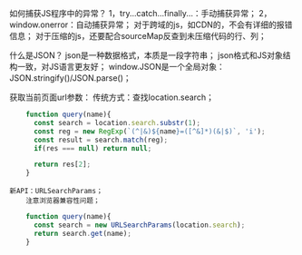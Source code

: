 如何捕获JS程序中的异常？
    1，try...catch...finally...：手动捕获异常；
    2，window.onerror：自动捕获异常；
        对于跨域的js，如CDN的，不会有详细的报错信息；
        对于压缩的js，还要配合sourceMap反查到未压缩代码的行、列；

什么是JSON？
    json是一种数据格式，本质是一段字符串；
    json格式和JS对象结构一致，对JS语言更友好；
    window.JSON是一个全局对象：JSON.stringify()/JSON.parse()；

获取当前页面url参数：
    传统方式：查找location.search；
```js
    function query(name){
      const search = location.search.substr(1);
      const reg = new RegExp(`(^|&)${name}=([^&]*)(&|$)`, 'i');
      const result = search.match(reg);
      if(res === null) return null;

      return res[2];
    }
```

    新API：URLSearchParams；
        注意浏览器兼容性问题；
```js
    function query(name){
      const search = new URLSearchParams(location.search);
      return search.get(name);
    }
```